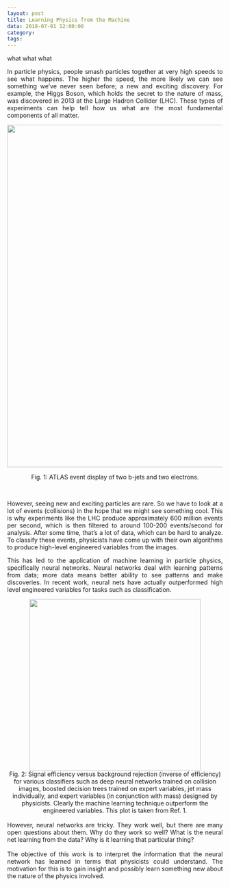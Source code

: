 ```yaml
---
layout: post
title: Learning Physics from the Machine
data: 2018-07-01 12:00:00 
category: 
tags:
---
```

what what what

<div align="justify">
In particle physics, people smash particles together at very high speeds to see what happens. The higher the speed, the more likely we can see something we’ve never seen before; a new and exciting discovery. For example, the Higgs Boson, which holds the secret to the nature of mass, was discovered in 2013 at the Large Hadron Collider (LHC). These types of experiments can help tell how us what are the most fundamental components of all matter.
</div>

[<img src="//raw.githubusercontent.com/eweik/eweik.github.io/master/images/learning_physics_from_machine/fig1.png" 
       width="800"
       class="center">](https://atlas.web.cern.ch/Atlas/GROUPS/PHYSICS/CONFNOTES/ATLAS-CONF-2012-161/)
<div align="center">
  Fig. 1: ATLAS event display of two b-jets and two electrons.
</div>

&nbsp;

<div align="justify">
However, seeing new and exciting particles are rare. So we have to look at a lot of events (collisions) in the hope that we might see something cool. This is why experiments like the LHC produce approximately 600 million events per second, which is then filtered to around 100-200 events/second for analysis. After some time, that’s a lot of data, which can be hard to analyze. To classify these events, physicists have come up with their own algorithms to produce high-level engineered variables from the images.
       
This has led to the application of machine learning in particle physics, specifically neural networks. Neural networks deal with learning patterns from data; more data means better ability to see patterns and make discoveries. In recent work, neural nets have actually outperformed high level engineered variables for tasks such as classification.
</div>

<div align="center">
  <img src="//raw.githubusercontent.com/eweik/eweik.github.io/master/images/learning_physics_from_machine/fig2.png" width="400">
</div>
<div align="center">
  Fig. 2: Signal efficiency versus background rejection (inverse of efficiency) for various classifiers such as deep neural networks trained on collision images, boosted decision trees trained on expert variables, jet mass individually, and expert variables (in conjunction with mass) designed by physicists. Clearly the machine learning technique outperform the engineered variables. This plot is taken from Ref. 1.
</div>

<br>

<div align="justify">
However, neural networks are tricky. They work well, but there are many open questions about them. Why do they work so well? What is the neural net learning from the data? Why is it learning that particular thing?
</div>

<br>

<div align="justify">
The objective of this work is to interpret the information that the neural network has learned in terms that physicists could understand. The motivation for this is to gain insight and possibly learn something new about the nature of the physics involved.
</div>
